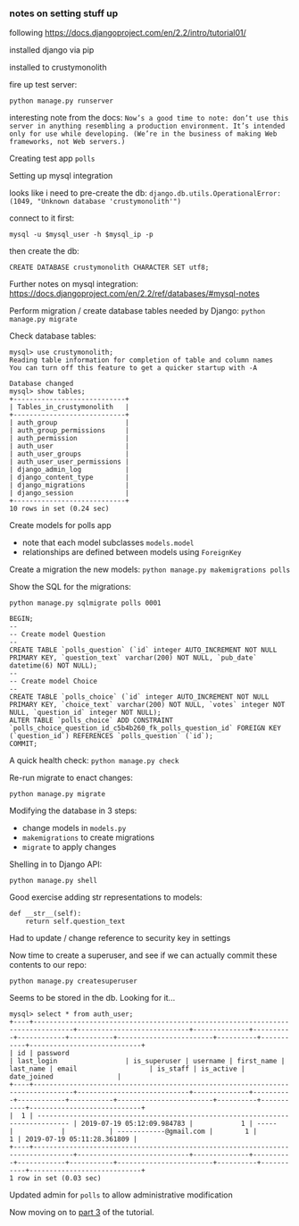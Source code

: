 ### notes on setting stuff up 

following https://docs.djangoproject.com/en/2.2/intro/tutorial01/

installed django via pip 


installed to crustymonolith

fire up test server: 

`python manage.py runserver`


interesting note from the docs: ```Now’s a good time to note: don’t use this server in anything resembling a production environment. It’s intended only for use while developing. (We’re in the business of making Web frameworks, not Web servers.)```


Creating test app `polls`

Setting up mysql integration

looks like i need to pre-create the db:
```django.db.utils.OperationalError: (1049, "Unknown database 'crustymonolith'")```

connect to it first: 

`mysql -u $mysql_user -h $mysql_ip -p`

then create the db:

`CREATE DATABASE crustymonolith CHARACTER SET utf8;`

Further notes on mysql integration:
https://docs.djangoproject.com/en/2.2/ref/databases/#mysql-notes

Perform migration / create database tables needed by Django:
`python manage.py migrate`

Check database tables:

```
mysql> use crustymonolith;
Reading table information for completion of table and column names
You can turn off this feature to get a quicker startup with -A

Database changed
mysql> show tables;
+----------------------------+
| Tables_in_crustymonolith   |
+----------------------------+
| auth_group                 |
| auth_group_permissions     |
| auth_permission            |
| auth_user                  |
| auth_user_groups           |
| auth_user_user_permissions |
| django_admin_log           |
| django_content_type        |
| django_migrations          |
| django_session             |
+----------------------------+
10 rows in set (0.24 sec)
```


Create models for polls app 

- note that each model subclasses `models.model`
- relationships are defined between models using `ForeignKey`


Create a migration the new models: `python manage.py makemigrations polls`

Show the SQL for the migrations:

`python manage.py sqlmigrate polls 0001`

```
BEGIN;
--
-- Create model Question
--
CREATE TABLE `polls_question` (`id` integer AUTO_INCREMENT NOT NULL PRIMARY KEY, `question_text` varchar(200) NOT NULL, `pub_date` datetime(6) NOT NULL);
--
-- Create model Choice
--
CREATE TABLE `polls_choice` (`id` integer AUTO_INCREMENT NOT NULL PRIMARY KEY, `choice_text` varchar(200) NOT NULL, `votes` integer NOT NULL, `question_id` integer NOT NULL);
ALTER TABLE `polls_choice` ADD CONSTRAINT `polls_choice_question_id_c5b4b260_fk_polls_question_id` FOREIGN KEY (`question_id`) REFERENCES `polls_question` (`id`);
COMMIT;
```

A quick health check: `python manage.py check`

Re-run migrate to enact changes: 

`python manage.py migrate`

Modifying the database in 3 steps:

- change models in `models.py`
- `makemigrations` to create migrations
- `migrate` to apply changes 

Shelling in to Django API: 

`python manage.py shell` 

Good exercise adding str representations to models:

```
def __str__(self):
    return self.question_text
```

Had to update / change reference to security key in settings 

Now time to create a superuser, and see if we can actually commit these contents to our repo:

`python manage.py createsuperuser`

Seems to be stored in the db. Looking for it...
```
mysql> select * from auth_user;
+----+--------------------------------------------------------------------------------+----------------------------+--------------+----------+------------+-----------+------------------------+----------+-----------+----------------------------+
| id | password                                                                       | last_login                 | is_superuser | username | first_name | last_name | email                  | is_staff | is_active | date_joined                |
+----+--------------------------------------------------------------------------------+----------------------------+--------------+----------+------------+-----------+------------------------+----------+-----------+----------------------------+
|  1 | ------------------------------------------------------------------------------ | 2019-07-19 05:12:09.984783 |            1 | -----    |            |           | ------------@gmail.com |        1 |         1 | 2019-07-19 05:11:28.361809 |
+----+--------------------------------------------------------------------------------+----------------------------+--------------+----------+------------+-----------+------------------------+----------+-----------+----------------------------+
1 row in set (0.03 sec)
```

Updated admin for `polls` to allow administrative modification 

Now moving on to [part 3](https://docs.djangoproject.com/en/2.2/intro/tutorial03/) of the tutorial.




